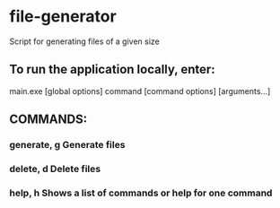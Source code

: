 # file-generator
Script for generating files of a given size


## To run the application locally, enter:
main.exe [global options] command [command options] [arguments...]


## COMMANDS:
 ### generate, g  Generate files
 ### delete, d    Delete files
 ### help, h      Shows a list of commands or help for one command
